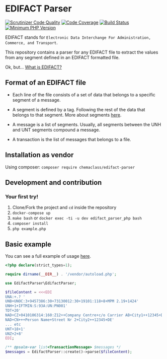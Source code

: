 # EDIFACT Parser

[![Scrutinizer Code Quality](https://scrutinizer-ci.com/g/Chemaclass/EdifactParser/badges/quality-score.png?b=master)](https://scrutinizer-ci.com/g/Chemaclass/EdifactParser/?branch=master)
[![Code Coverage](https://scrutinizer-ci.com/g/Chemaclass/EdifactParser/badges/coverage.png?b=master)](https://scrutinizer-ci.com/g/Chemaclass/EdifactParser/?branch=master)
[![Build Status](https://scrutinizer-ci.com/g/Chemaclass/EdifactParser/badges/build.png?b=master)](https://scrutinizer-ci.com/g/Chemaclass/EdifactParser/build-status/master)
[![Minimum PHP Version](https://img.shields.io/badge/php-%3E%3D%207.4-8892BF.svg?style=flat-square)](https://php.net/)

EDIFACT stands for `Electronic Data Interchange For Administration, Commerce, and Transport`. 

This repository contains a parser for any EDIFACT file to extract the values from any segment
defined in an EDIFACT formatted file. 

Ok, but... [What is EDIFACT?](/docu/what-is-edifact.md)

## Format of an EDIFACT file

* Each line of the file consists of a set of data that belongs to a specific segment of a message.

* A segment is defined by a tag. Following the rest of the data that belongs to that segment. More about segments [here](/docu/segments/README.md).

* A message is a list of segments. Usually, all segments between the UNH and UNT segments compound a message.

* A transaction is the list of messages that belongs to a file. 

## Installation as vendor

Using composer: ```composer require chemaclass/edifact-parser```

## Development and contribution

### Your first try!

1. Clone/Fork the project and `cd` inside the repository
2. `docker-compose up`
3. `make bash` or `docker exec -ti -u dev edifact_parser_php bash` 
4. `composer install`
5. `php example.php`

## Basic example

You can see a full example of usage [here](example.php).

```php
<?php declare(strict_types=1);

require dirname(__DIR__) . '/vendor/autoload.php';

use EdifactParser\EdifactParser;

$fileContent = <<<EDI
UNA:+.? '
UNB+UNOC:3+9457386:30+73130012:30+19101:118+8+MPM 2.19+1424'
UNH+1+IFTMIN:S:93A:UN:PN001'
TDT+20'
NAD+CZ+0410106314:160:Z12++Company Centre+c/o Carrier AB+City1++12345+DE'
NAD+CN+++Person Name+Street Nr 2+City2++12345+DE'
... etc
UNT+18+1'
UNZ+2+8'
EDI;

/** @psalm-var list<TransactionMessage> $messages */
$messages = EdifactParser::create()->parse($fileContent);
```

